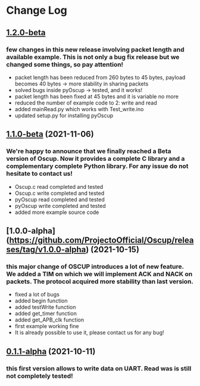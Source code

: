 # Change Log


## [1.2.0-beta](https://github.com/ProjectoOfficial/Oscup/releases/tag/v1.2.0-beta)

### few changes in this new release involving packet length and available example. This is not only a bug fix release but we changed some things, so pay attention!

* packet length has been reduced from 260 bytes to 45 bytes, payload becomes 40 bytes -> more stability in sharing packets
* solved bugs inside pyOscup -> tested, and it works!
* packet length has been fixed at 45 bytes and it is variable no more
* reduced the number of example code to 2: write and read
* added mainRead.py which works with Test_write.ino
* updated setup.py for installing pyOscup


## [1.1.0-beta](https://github.com/ProjectoOfficial/Oscup/releases/tag/v1.1.0-beta) (2021-11-06)

### We're happy to announce that we finally reached a Beta version of Oscup. Now it provides a complete C library and a complementary complete Python library. For any issue do not hesitate to contact us!

* Oscup.c read completed and tested
* Oscup.c write completed and tested
* pyOscup read completed and tested
* pyOscup write completed and tested
* added more example source code


## [1.0.0-alpha] (https://github.com/ProjectoOfficial/Oscup/releases/tag/v1.0.0-alpha) (2021-10-15)

### this major change of OSCUP introduces a lot of new feature. We added a TIM on which we will implement ACK and NACK on packets. The protocol acquired more stability than last version.

* fixed a lot of bugs
* added begin function
* added testWrite function
* added get_timer function
* added get_APB_clk function
* first example working fine
* It is already possible to use it, please contact us for any bug!


## [0.1.1-alpha](https://github.com/ProjectoOfficial/Oscup/releases/tag/Oscup) (2021-10-11)
### this first version allows to write data on UART. Read was is still not completely tested!

